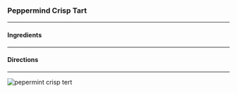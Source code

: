 ### Peppermind Crisp Tart
---
#### Ingredients

---
#### Directions

---
![pepermint crisp tert](https://user-images.githubusercontent.com/54409295/68518767-31ad1c80-0296-11ea-84fa-ce83a2b726cf.png)